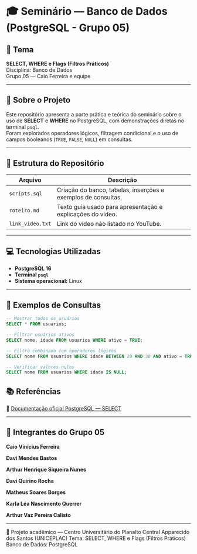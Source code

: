 # 🎓 Seminário — Banco de Dados (PostgreSQL - Grupo 05)

## 📌 Tema
**SELECT, WHERE e Flags (Filtros Práticos)**  
Disciplina: Banco de Dados  
Grupo 05 — Caio Ferreira e equipe

---

## 🧠 Sobre o Projeto
Este repositório apresenta a parte prática e teórica do seminário sobre o uso de **SELECT** e **WHERE** no PostgreSQL, com demonstrações diretas no terminal `psql`.  
Foram explorados operadores lógicos, filtragem condicional e o uso de campos booleanos (`TRUE`, `FALSE`, `NULL`) em consultas.

---

## 🧩 Estrutura do Repositório
| Arquivo | Descrição |
|----------|------------|
| `scripts.sql` | Criação do banco, tabelas, inserções e exemplos de consultas. |
| `roteiro.md` | Texto guia usado para apresentação e explicações do vídeo. |
| `link_video.txt` | Link do vídeo não listado no YouTube. |

---

## 💻 Tecnologias Utilizadas
- **PostgreSQL 16**
- **Terminal `psql`**
- **Sistema operacional:** Linux

---

## 🧾 Exemplos de Consultas

```sql
-- Mostrar todos os usuários
SELECT * FROM usuarios;

-- Filtrar usuários ativos
SELECT nome, idade FROM usuarios WHERE ativo = TRUE;

-- Filtro combinado com operadores lógicos
SELECT nome FROM usuarios WHERE idade BETWEEN 20 AND 30 AND ativo = TRUE;

-- Verificar valores nulos
SELECT nome FROM usuarios WHERE idade IS NULL;
```


## 📚 Referências

📘 [Documentação oficial PostgreSQL — SELECT]([url](https://www.postgresql.org/docs/current/sql-select.html))

---

## 👥 Integrantes do Grupo 05

**Caio Vinícius Ferreira**

**Davi Mendes Bastos**

**Arthur Henrique Siqueira Nunes**

**Davi Quirino Rocha**

**Matheus Soares Borges**

**Karla Léa Nascimento Querrer**

**Arthur Vaz Pereira Calisto**

---

🧾 Projeto acadêmico — Centro Universitário do Planalto Central Apparecido dos Santos (UNICEPLAC)
Tema: SELECT, WHERE e Flags (Filtros Práticos)
Banco de Dados: PostgreSQL

